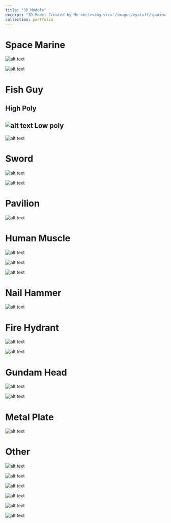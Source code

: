 ```yaml
---
title: "3D Models"
excerpt: "3D Model Created by Me <br/><img src='/images/mystuff/spacemarine.png'>"
collection: portfolio
---
```

Space Marine
======
![alt text](/images/mystuff/spacemarine.png)

![alt text](/images/mystuff/spacemarine_2.png)

Fish Guy
======
High Poly
-
![alt text](/images/mystuff/fishguy.png)
Low poly
-
![alt text](/images/mystuff/Fishguy2.png)

Sword
======
![alt text](/images/mystuff/sword.png)

![alt text](/images/mystuff/sword2.png)

Pavilion
======
![alt text](/images/mystuff/pavilion.png)

Human Muscle
======
![alt text](/images/mystuff/muscle.png)

![alt text](/images/mystuff/muscle2.png)

![alt text](/images/mystuff/muscle3.jpg)

Nail Hammer
======
![alt text](/images/mystuff/nailhammer.jpg)

Fire Hydrant
======
![alt text](/images/mystuff/firehydrant.jpg)

![alt text](/images/mystuff/firehydrant2.jpg)

Gundam Head
======
![alt text](/images/mystuff/gundam2.png)

![alt text](/images/mystuff/gundam.png)

Metal Plate
======
![alt text](/images/mystuff/metal.png)

Other
=====
![alt text](/images/mystuff/WallE.png)

![alt text](/images/mystuff/Airen.png)

![alt text](/images/mystuff/Tank.png)

![alt text](/images/mystuff/Demon.png)

![alt text](/images/mystuff/Laptop.png)

![alt text](/images/mystuff/Telescope.jpg)
<!-- ![alt text](/images/mystuff) -->
